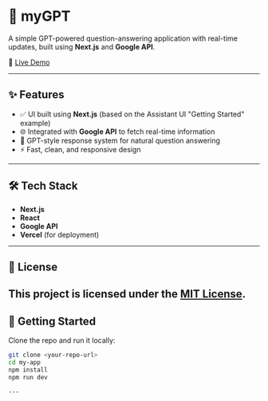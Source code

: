 # 🧠 myGPT

A simple GPT-powered question-answering application with real-time updates, built using **Next.js** and **Google API**.

🔗 [Live Demo](https://my-gpt-sooty-three.vercel.app/)

---

## ✨ Features

- ✅ UI built using **Next.js** (based on the Assistant UI "Getting Started" example)
- 🌐 Integrated with **Google API** to fetch real-time information
- 💬 GPT-style response system for natural question answering
- ⚡ Fast, clean, and responsive design

---

## 🛠️ Tech Stack

- **Next.js**  
- **React**  
- **Google API**  
- **Vercel** (for deployment)

---
## 📝 License

This project is licensed under the [MIT License](./LICENSE).
---

## 🚀 Getting Started

Clone the repo and run it locally:

```bash
git clone <your-repo-url>
cd my-app
npm install
npm run dev

---

